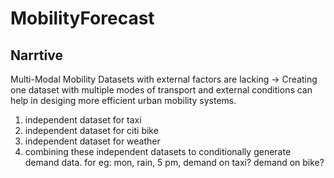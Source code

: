 # MobilityForecast


## Narrtive 

Multi-Modal Mobility Datasets with external factors are lacking -> Creating one dataset with multiple modes of transport and external conditions can help in desiging more efficient urban mobility systems. 

1. independent dataset for taxi
2. independent dataset for citi bike
3. independent dataset for weather
4. combining these independent datasets to conditionally generate demand data. for eg: mon, rain, 5 pm, demand on taxi? demand on bike? 
